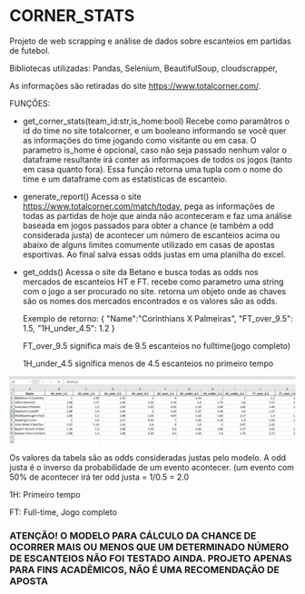 # CORNER_STATS
Projeto de web scrapping e análise de dados sobre escanteios em partidas de futebol.

Bibliotecas utilizadas:
Pandas,
Selenium,
BeautifulSoup,
cloudscrapper,

As informações são retiradas do site https://www.totalcorner.com/.



FUNÇÕES:

- get_corner_stats(team_id:str,is_home:bool)
    Recebe como paramâtros o id do time no site totalcorner, e um booleano informando se você quer as informações do time jogando como visitante ou em casa. O parametro is_home é opcional, caso não seja passado nenhum valor o dataframe resultante irá conter as informaçoes de todos os jogos (tanto em casa quanto fora).
    Essa função retorna uma tupla com o nome do time e um dataframe com as estatisticas de escanteio.

- generate_report()
    Acessa o site https://www.totalcorner.com/match/today, pega as informações de todas as partidas de hoje que ainda não aconteceram e faz uma análise baseada em jogos passados para obter a chance (e também a odd considerada justa) de acontecer um número de escanteios acima ou abaixo de alguns limites comumente utilizado em casas de apostas esportivas. Ao final salva essas odds justas em uma planilha do excel.
    
- get_odds()
    Acessa o site da Betano e busca todas as odds nos mercados de escanteios HT e FT. recebe como parametro uma string com o jogo a ser procurado no site.
    retorna um objeto onde as chaves são os nomes dos mercados encontrados e os valores são as odds.
    
    Exemplo de retorno:
    {
    "Name":"Corinthians X Palmeiras",
    "FT_over_9.5": 1.5,
    "1H_under_4.5": 1.2
    }
    
    FT_over_9.5 significa mais de 9.5 escanteios no fulltime(jogo completo)
    
    1H_under_4.5 significa menos de 4.5 escanteios no primeiro tempo
    
    

![Alt text](/Screenshot1.png "Planilha")

Os valores da tabela são as odds consideradas justas pelo modelo. A odd justa é o inverso da probabilidade de um evento acontecer. (um evento com 50% de acontecer irá ter odd justa = 1/0.5 = 2.0

1H: Primeiro tempo

FT: Full-time, Jogo completo

### ATENÇÃO! O MODELO PARA CÁLCULO DA CHANCE DE OCORRER MAIS OU MENOS QUE UM DETERMINADO NÚMERO DE ESCANTEIOS NÃO FOI TESTADO AINDA. PROJETO APENAS PARA FINS ACADÊMICOS, NÃO É UMA RECOMENDAÇÃO DE APOSTA


